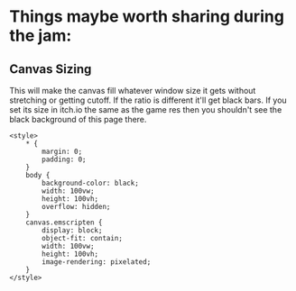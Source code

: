 # Things maybe worth sharing during the jam:

## Canvas Sizing
This will make the canvas fill whatever window size it gets without stretching or getting cutoff.  If the ratio is different it'll get black bars. If you set its size in itch.io the same as the game res then you shouldn't see the black background of this page there.

```
<style>
    * {
        margin: 0;
        padding: 0;
    }
    body {
        background-color: black;
        width: 100vw;
        height: 100vh;
        overflow: hidden;
    }
    canvas.emscripten { 
        display: block;
        object-fit: contain;
        width: 100vw;
        height: 100vh;
        image-rendering: pixelated;
    }
</style>
```